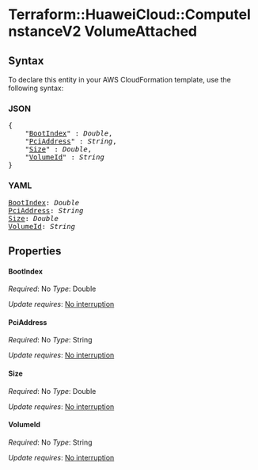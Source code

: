 # Terraform::HuaweiCloud::ComputeInstanceV2 VolumeAttached

## Syntax

To declare this entity in your AWS CloudFormation template, use the following syntax:

### JSON

<pre>
{
    "<a href="#bootindex" title="BootIndex">BootIndex</a>" : <i>Double</i>,
    "<a href="#pciaddress" title="PciAddress">PciAddress</a>" : <i>String</i>,
    "<a href="#size" title="Size">Size</a>" : <i>Double</i>,
    "<a href="#volumeid" title="VolumeId">VolumeId</a>" : <i>String</i>
}
</pre>

### YAML

<pre>
<a href="#bootindex" title="BootIndex">BootIndex</a>: <i>Double</i>
<a href="#pciaddress" title="PciAddress">PciAddress</a>: <i>String</i>
<a href="#size" title="Size">Size</a>: <i>Double</i>
<a href="#volumeid" title="VolumeId">VolumeId</a>: <i>String</i>
</pre>

## Properties

#### BootIndex

_Required_: No
_Type_: Double

_Update requires_: [No interruption](https://docs.aws.amazon.com/AWSCloudFormation/latest/UserGuide/using-cfn-updating-stacks-update-behaviors.html#update-no-interrupt)

#### PciAddress

_Required_: No
_Type_: String

_Update requires_: [No interruption](https://docs.aws.amazon.com/AWSCloudFormation/latest/UserGuide/using-cfn-updating-stacks-update-behaviors.html#update-no-interrupt)

#### Size

_Required_: No
_Type_: Double

_Update requires_: [No interruption](https://docs.aws.amazon.com/AWSCloudFormation/latest/UserGuide/using-cfn-updating-stacks-update-behaviors.html#update-no-interrupt)

#### VolumeId

_Required_: No
_Type_: String

_Update requires_: [No interruption](https://docs.aws.amazon.com/AWSCloudFormation/latest/UserGuide/using-cfn-updating-stacks-update-behaviors.html#update-no-interrupt)

